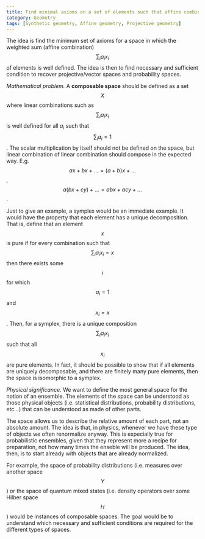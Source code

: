 ```yaml
---
title: Find minimal axioms on a set of elements such that affine combinations (i.e. \( \sum_i a_i x_i \) with \(\sum_i a_i = 1\) ) are well-defined
category: Geometry
tags: [Synthetic geometry, Affine geometry, Projective geometry]
---
```

The idea is find the minimum set of axioms for a space in which the
weighted sum (affine combination) $$\sum_i a_i x_i$$ of elements is well
defined. The idea is then to find necessary and sufficient condition to
recover projective/vector spaces and probability spaces.

*Mathematical problem.* A **composable space** should be defined as a set $$X$$
where linear combinations such as $$\sum_i a_i x_i$$ is well defined for all $a_i$
such that $$\sum_i a_i = 1$$. The scalar multiplication by itself should not be
defined on the space, but linear combination of linear combination should
compose in the expected way. E.g. $$a x + b x + ... = (a+b) x + ...$$, $$a (bx + cy) + ... = abx +acy + ...$$.

Just to give an example, a symplex would be an immediate example. It would
have the property that each element has a unique decomposition.
That is, define that an element $$x$$ is pure if for every combination such
that $$\sum_i a_i x_i = x$$ then there exists some $$i$$ for which $$a_i = 1$$ and $$x_i = x$$.
Then, for a symplex, there is a unique composition $$\sum_i a_i x_i$$ such that
all $$x_i$$ are pure elements. In fact, it should be possible to show that
if all elements are uniquely decomposable, and there are finitely many
pure elements, then the space is isomorphic to a symplex.


*Physical significance.* We want to define the most general space for the notion
of an ensemble. The elements of the space can be understood as those physical objects
(i.e. statistical distributions, probability distributions, etc...) that can be
understood as made of other parts.

The space allows us to describe the relative amount of each part, not an absolute
amount. The idea is that, in physics, whenever we have these type of objects we
often renormalize anyway. This is expecially true for probabilistic ensembles,
given that they represent more a recipe for preparation, not how many times
the enseble will be produced. The idea, then, is to start already with objects that
are already normalized.

For example, the space of probability distributions (i.e. measures over another space
$$Y$$) or the space of quantum mixed states (i.e. density operators over some Hilber
space $$H$$) would be instances of composable spaces. The goal would be to understand
which necessary and sufficient conditions are required for the different types of spaces.

